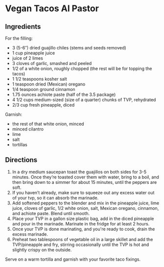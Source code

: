 # Vegan Tacos Al Pastor

## Ingredients
For the filling:
* 3 (5-6″) dried guajillo chiles (stems and seeds removed)
* 1 cup pineapple juice
* juice of 2 limes
* 3 cloves of garlic, smashed and peeled
* 1/2 of a white onion, roughly chopped (the rest will be for topping the tacos)
* 1 1/2 teaspoons kosher salt
* 1 teaspoon dried (Mexican) oregano
* 1/4 teaspoon ground cinnamon
* 1.75 ounces achiote paste (half of the 3.5 package)
* 4 1/2 cups medium-sized (size of a quarter) chunks of TVP, rehydrated
* 2/3 cup fresh pineapple, diced

Garnish:
* the rest of that white onion, minced
* minced cilantro
* lime
* salt
* tortillas

## Directions
1. In a dry medium saucepan toast the guajillos on both sides for 3-5 minutes. Once they’re toasted cover them with water, bring to a boil, and then bring down to a simmer for about 15 minutes, until the peppers are soft.
2. If you haven’t already, make sure to squeeze out any excess water out of your tvp, so it can absorb the marinade.
3. Add softened peppers to the blender and mix in the pineapple juice, lime juice, cloves of garlic, 1/2 white onion, salt, Mexican oregano, cinnamon, and achiote paste. Blend until smooth.
4. Place your TVP in a gallon size plastic bag, add in the diced pineapple and pour in the marinade. Marinate in the fridge for at least 2 hours.
5. Once your TVP is done marinating, and you're ready to cook, drain the excess marinade.
6. Preheat two tablespoons of vegetable oil in a large skillet and add the TVP/pineapple and fry, stirring occasionally until the TVP is hot and slightly crispy on the outside.

Serve on a warm tortilla and garnish with your favorite taco fixings.
